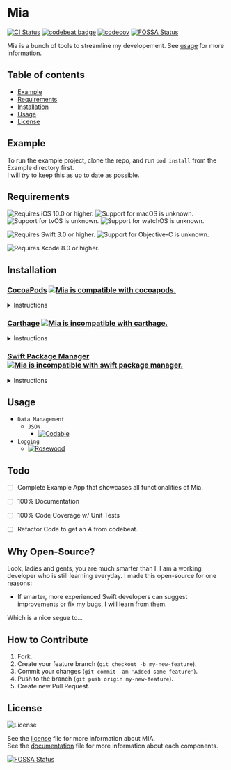 # Mia

[![CI Status](http://img.shields.io/travis/multinerd/Mia.svg?style=flat)](https://travis-ci.org/multinerd/Mia)
[![codebeat badge](https://codebeat.co/badges/c2d27f95-2d07-4e0f-a321-2c98c629fd1f)](https://codebeat.co/projects/github-com-multinerd-mia-master)
[![codecov](https://codecov.io/gh/multinerd/Mia/branch/master/graph/badge.svg)](https://codecov.io/gh/multinerd/Mia)
[![FOSSA Status](https://app.fossa.io/api/projects/git%2Bgithub.com%2Fmultinerd%2FMia.svg?type=shield)](https://app.fossa.io/projects/git%2Bgithub.com%2Fmultinerd%2FMia?ref=badge_shield)

Mia is a bunch of tools to streamline my developement. See [usage](#usage) for more information.





## Table of contents 

* [Example](#example)
* [Requirements](#requirements)
* [Installation](#installation)
* [Usage](#usage)
* [License](#license)





## Example

To run the example project, clone the repo, and run `pod install` from the Example directory first.  
I will *try* to keep this as up to date as possible.





## Requirements

![Requires iOS 10.0 or higher.][iosBadge]
![Support for macOS is unknown.][macBadge]
![Support for tvOS is unknown.][tvBadge]
![Support for watchOS is unknown.][watchBadge]

![Requires Swift 3.0 or higher.][swiftBadge]
![Support for Objective-C is unknown.][objcBadge]

![Requires Xcode 8.0 or higher.][xcodeBadge]

[iosBadge]: https://img.shields.io/badge/ios-10.0+-a.svg?style=flat&colorA=212121&colorB=616161 
[macBadge]: https://img.shields.io/badge/macos-unknown-a.svg?style=flat&colorA=212121&colorB=616161 
[tvBadge]: https://img.shields.io/badge/tvos-unknown-a.svg?style=flat&colorA=212121&colorB=616161 
[watchBadge]: https://img.shields.io/badge/watchos-unknown-a.svg?style=flat&colorA=212121&colorB=616161 

[swiftBadge]: https://img.shields.io/badge/swift-3.0+-a.svg?style=flat&colorA=212121&colorB=FD7935
[objcBadge]: https://img.shields.io/badge/objective--c-unknown-a.svg?style=flat&colorA=212121&colorB=616161 

[xcodeBadge]: https://img.shields.io/badge/xcode-8.0+-a.svg?style=flat&colorA=212121&colorB=00B0FF 





## Installation





    
    
### [CocoaPods][cocoapodsURL]  [![Mia is compatible with cocoapods.][cocoapodsBadge]][cocoapodsURL]
<details>
     <summary>Instructions</summary>
     
To integrate Mia into your project using `cocoapods`, specify it in your `podfile`.
```ruby
pod 'Mia', :git => 'https://github.com/Multinerd/Mia.git'
```
</details>


### [Carthage][carthageURL]  [![Mia is incompatible with carthage.][carthageBadge]][carthageURL]
<details>
     <summary>Instructions</summary>
    
Not yet compatible with `carthage`. Feel free to submit a pull request.
</details>

### [Swift Package Manager][spmURL]  [![Mia is incompatible with swift package manager.][spmBadge]][spmURL]
<details>
     <summary>Instructions</summary>
    
Not yet compatible with `swift package manager`. Feel free to submit a pull request.
</details>

[cocoapodsBadge]: https://img.shields.io/badge/cocoapods-compatible-a.svg?style=flat&colorA=212121&colorB=00C853
[carthageBadge]: https://img.shields.io/badge/carthage-incompatible-red.svg?style=flat&colorA=212121&colorB=E53935
[spmBadge]: https://img.shields.io/badge/spm-incompatible-red.svg?style=flat&colorA=212121&colorB=E53935 

[cocoapodsURL]: http://cocoapods.org
[carthageURL]: https://github.com/Carthage/Carthage
[spmURL]: https://swift.org/package-manager/





## Usage

- `Data Management`
    - `JSON`  
        - [![Codable][codableBadge]][codableURL]
- `Logging` 
    - [![Rosewood][rosewoodBadge]][rosewoodURL]


[rosewoodBadge]: https://img.shields.io/badge/rosewood-a_simple_to_use_logging_framework-a.svg?style=flat&colorA=212121&colorB=F48FB1 
[rosewoodURL]: https://github.com/multinerd/Mia/blob/master/Documentation/Rosewood.md

[codableBadge]: https://img.shields.io/badge/codablekit-encode_objects_to_json_and_back_(based_on_swift_4's_codable_protocol)-a.svg?style=flat&colorA=212121&colorB=26C6DA 
[codableURL]: https://github.com/multinerd/Mia/blob/master/Documentation/Codable.md




## Todo

- [ ] Complete Example App that showcases all functionalities of Mia.
- [ ] 100% Documentation
- [ ] 100% Code Coverage w/ Unit Tests
- [ ] Refactor Code to get an _A_ from codebeat.


## Why Open-Source?

Look, ladies and gents, you are much smarter than I. I am a working developer who is still learning everyday. I made this open-source for one reasons:

- If smarter, more experienced Swift developers can suggest improvements or fix my bugs, I will learn from them.

Which is a nice segue to...

## How to Contribute

1. Fork.
2. Create your feature branch (`git checkout -b my-new-feature`).
3. Commit your changes (`git commit -am 'Added some feature'`).
4. Push to the branch (`git push origin my-new-feature`).
5. Create new Pull Request.


## License

![License][licenseBadge]

See the [license][licenseURL] file for more information about MIA.  
See the [documentation][documentationURL] file for more information about each components.  

[licenseBadge]: https://img.shields.io/badge/license-MIT-a.svg?style=flat&colorA=212121&colorB=616161 
[licenseURL]: https://github.com/multinerd/Mia/blob/master/LICENSE
[documentationURL]: https://github.com/multinerd/Mia/tree/master/Documentation


[![FOSSA Status](https://app.fossa.io/api/projects/git%2Bgithub.com%2Fmultinerd%2FMia.svg?type=large)](https://app.fossa.io/projects/git%2Bgithub.com%2Fmultinerd%2FMia?ref=badge_large)